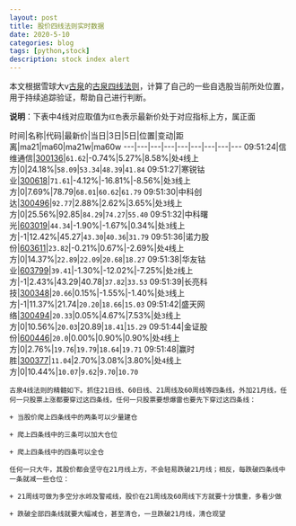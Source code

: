 ```yaml
---
layout: post
title: 股价四线法则实时数据
date: 2020-5-10
categories: blog
tags: [python,stock]
description: stock index alert
---
```



本文根据雪球大v[古泉](https://xueqiu.com/u/7148646888)的[古泉四线法则](https://xueqiu.com/7148646888/130498192)，计算了自己的一些自选股当前所处位置，用于持续追踪验证，帮助自己进行判断。

**说明**：下表中4线对应取值为`红色`表示最新价处于对应指标上方，属正面

时间|名称|代码|最新价|当日|3日|5日|位置|变动|距离|ma21|ma60|ma21w|ma60w
---|---|---|---|---|---|---|---|---
09:51:24|信维通信|[300136](https://xueqiu.com/S/SZ300136)|`61.62`|-0.74%|5.27%|8.58%|处`4`线上方|0|24.18%|`58.09`|`53.34`|`48.39`|`41.84`
09:51:27|寒锐钴业|[300618](https://xueqiu.com/S/SZ300618)|`71.61`|-4.12%|-16.81%|-8.56%|处`3`线上方|0|7.69%|78.79|`68.01`|`60.62`|`61.79`
09:51:30|中科创达|[300496](https://xueqiu.com/S/SZ300496)|`92.77`|2.88%|2.62%|3.65%|处`3`线上方|0|25.56%|92.85|`84.29`|`74.27`|`55.40`
09:51:32|中科曙光|[603019](https://xueqiu.com/S/SH603019)|`44.34`|-1.90%|-1.67%|0.34%|处`3`线上方|-1|12.42%|45.27|`43.30`|`40.36`|`31.79`
09:51:36|诺力股份|[603611](https://xueqiu.com/S/SH603611)|`23.82`|-0.21%|0.67%|-2.69%|处`4`线上方|0|14.37%|`22.89`|`22.09`|`20.68`|`18.27`
09:51:38|华友钴业|[603799](https://xueqiu.com/S/SH603799)|`39.41`|-1.30%|-12.02%|-7.25%|处`2`线上方|-1|2.43%|43.29|40.78|`37.82`|`33.53`
09:51:39|长亮科技|[300348](https://xueqiu.com/S/SZ300348)|`20.66`|0.15%|-1.55%|-1.40%|处`3`线上方|-1|11.37%|21.74|`20.20`|`18.66`|`15.03`
09:51:42|盛天网络|[300494](https://xueqiu.com/S/SZ300494)|`20.33`|0.05%|4.67%|7.53%|处`3`线上方|0|10.56%|`20.03`|20.89|`18.41`|`15.29`
09:51:44|金证股份|[600446](https://xueqiu.com/S/SH600446)|`20.0`|0.00%|0.90%|0.90%|处`4`线上方|0|2.76%|`19.76`|`19.79`|`18.64`|`19.71`
09:51:48|赢时胜|[300377](https://xueqiu.com/S/SZ300377)|`11.04`|2.70%|3.08%|3.80%|处`4`线上方|0|10.44%|`10.07`|`9.62`|`9.70`|`10.70`

```
古泉4线法则的精髓如下。抓住21日线、60日线、21周线及60周线等四条线，外加21月线，任何一只股票上涨都要穿过这四条线，任何一只股票要想爆雷也要先下穿过这四条线：

+ 当股价爬上四条线中的两条可以少量建仓

+ 爬上四条线中的三条可以加大仓位

+ 爬上四条线中的四条可以全仓

任何一只大牛，其股价都会坚守在21月线上方，不会轻易跌破21月线；相反，每跌破四条线中一条就减一些仓位：

+ 21周线可做为多空分水岭及警戒线，股价在21周线及60周线下方就要十分慎重，多看少做

+ 跌破全部四条线就要大幅减仓，甚至清仓，一旦跌破21月线，清仓观望
```